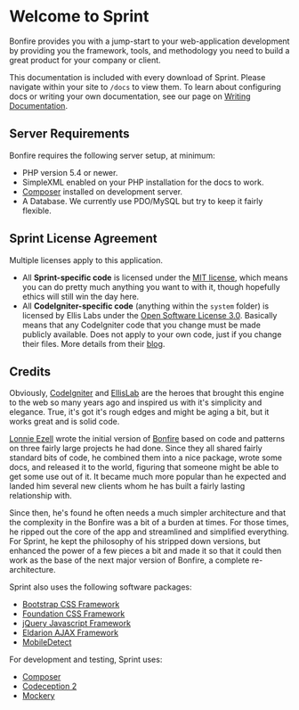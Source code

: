 # Welcome to Sprint
Bonfire provides you with a jump-start to your web-application development by providing you the framework, tools, and methodology you need to build a great product for your company or client. 

This documentation is included with every download of Sprint. Please navigate within your site to `/docs` to view them. To learn about configuring docs or writing your own documentation, see our page on [Writing Documentation](writing_docs).

## Server Requirements
Bonfire requires the following server setup, at minimum:

* PHP version 5.4 or newer.
* SimpleXML enabled on your PHP installation for the docs to work.
* [Composer](http://getcomposer.org) installed on development server.
* A Database. We currently use PDO/MySQL but try to keep it fairly flexible.

## Sprint License Agreement
Multiple licenses apply to this application. 

* All **Sprint-specific code** is licensed under the [MIT license](http://opensource.org/licenses/MIT), which means you can do pretty much anything you want to with it, though hopefully ethics will still win the day here. 
* All **CodeIgniter-specific code** (anything within the `system` folder) is licensed by Ellis Labs under the [Open Software License 3.0](http://opensource.org/licenses/OSL-3.0). Basically means that any CodeIgniter code that you change must be made publicly available. Does not apply to your own code, just if you change their files. More details from their [blog](http://ellislab.com/blog/entry/software-license-wrap-up-and-osl-3.0).

## Credits
Obviously, [CodeIgniter](http://codeigniter.com) and [EllisLab](http://www.ellislab.com/) are the heroes that brought this engine to the web so many years ago and inspired us with it's simplicity and elegance. True, it's got it's rough edges and might be aging a bit, but it works great and is solid code. 

[Lonnie Ezell](http://lonnieezell.com) wrote the initial version of [Bonfire](http://ci-bonfire.com) based on code and patterns on three fairly large projects he had done. Since they all shared fairly standard bits of code, he combined them into a nice package, wrote some docs, and released it to the world, figuring that someone might be able to get some use out of it. It became much more popular than he expected and landed him several new clients whom he has built a fairly lasting relationship with.

Since then, he's found he often needs a much simpler architecture and that the complexity in the Bonfire was a bit of a burden at times. For those times, he ripped out the core of the app and streamlined and simplified everything. For Sprint, he kept the philosophy of his stripped down versions, but enhanced the power of a few pieces a bit and made it so that it could then work as the base of the next major version of Bonfire, a complete re-architecture. 

Sprint also uses the following software packages:

* [Bootstrap CSS Framework](http://getbootstrap.com/)
* [Foundation CSS Framework](http://foundation.zurb.com/)
* [jQuery Javascript Framework](http://jquery.com/)
* [Eldarion AJAX Framework](https://github.com/eldarion/eldarion-ajax)
* [MobileDetect](http://mobiledetect.net/)

For development and testing, Sprint uses:

* [Composer](https://getcomposer.org/)
* [Codeception 2](http://codeception.com/)
* [Mockery](https://github.com/padraic/mockery)